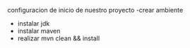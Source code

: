 configuracion de inicio de nuestro proyecto
-crear ambiente
- instalar jdk
- instalar maven
- realizar mvn clean && install